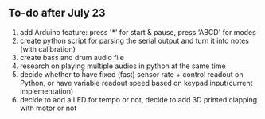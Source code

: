 ## To-do after July 23

1. add Arduino feature: press '*' for start & pause, press ‘ABCD' for modes
2. create python script for parsing the serial output and turn it into notes (with calibration)
3. create bass and drum audio file
4. research on playing multiple audios in python at the same time
5. decide whether to have fixed (fast) sensor rate + control readout on Python, or have variable readout speed based on keypad input(current implementation)
6. decide to add a LED for tempo or not, decide to add 3D printed clapping with motor or not
